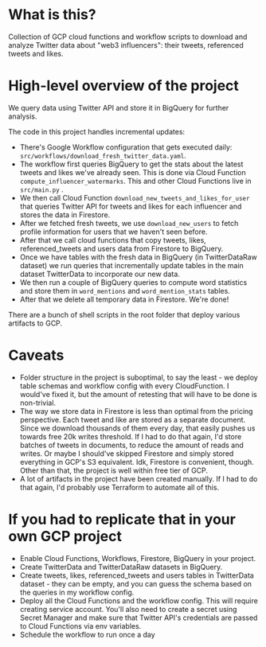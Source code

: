 # What is this?
Collection of GCP cloud functions and workflow scripts to download and analyze Twitter data about "web3 influencers": their tweets, referenced tweets and likes.

# High-level overview of the project
We query data using Twitter API and store it in BigQuery for further analysis.

The code in this project handles incremental updates:
- There's Google Workflow configuration that gets executed daily: `src/workflows/download_fresh_twitter_data.yaml`.
- The workflow first queries BigQuery to get the stats about the latest tweets and likes we've already seen. This is done via Cloud Function `compute_influencer_watermarks`. This and other Cloud Functions live in `src/main.py` .
- We then call Cloud Function `download_new_tweets_and_likes_for_user` that queries Twitter API for tweets and likes for each influencer and stores the data in Firestore.
- After we fetched fresh tweets, we use `download_new_users` to fetch profile information for users that we haven't seen before.
- After that we call cloud functions that copy tweets, likes, referenced_tweets and users data from Firestore to BigQuery.
- Once we have tables with the fresh data in BigQuery (in TwitterDataRaw dataset) we run queries that incrementally update tables in the main dataset TwitterData to incorporate our new data.
- We then run a couple of BigQuery queries to compute word statistics and store them in `word_mentions` and `word_mention_stats` tables.
- After that we delete all temporary data in Firestore. We're done!

There are a bunch of shell scripts in the root folder that deploy various artifacts to GCP.

# Caveats
- Folder structure in the project is suboptimal, to say the least - we deploy table schemas and workflow config with every CloudFunction. I would've fixed it, but the amount of retesting that will have to be done is non-trivial.
- The way we store data in Firestore is less than optimal from the pricing perspective. Each tweet and like are stored as a separate document. Since we download thousands of them every day, that easily pushes us towards free 20k writes threshold. If I had to do that again, I'd store batches of tweets in documents, to reduce the amount of reads and writes. Or maybe I should've skipped Firestore and simply stored everything in GCP's S3 equivalent. Idk, Firestore is convenient, though. Other than that, the project is well within free tier of GCP.
- A lot of artifacts in the project have been created manually. If I had to do that again, I'd probably use Terraform to automate all of this.

# If you had to replicate that in your own GCP project
- Enable Cloud Functions, Workflows, Firestore, BigQuery in your project.
- Create TwitterData and TwitterDataRaw datasets in BigQuery.
- Create tweets, likes, referenced_tweets and users tables in TwitterData dataset - they can be empty, and you can guess the schema based on the queries in my workflow config.
- Deploy all the Cloud Functions and the workflow config. This will require creating service account. You'll also need to create a secret using Secret Manager and make sure that Twitter API's credentials are passed to Cloud Functions via env variables.
- Schedule the workflow to run once a day
